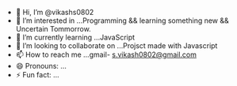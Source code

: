 - 👋 Hi, I’m @vikashs0802
- 👀 I’m interested in ...Programming && learning something new && Uncertain Tommorrow.
- 🌱 I’m currently learning ...JavaScript
- 💞️ I’m looking to collaborate on ...Projsct made with Javascript
- 📫 How to reach me ...gmail- s.vikash0802@gmail.com
- 😄 Pronouns: ...
- ⚡ Fun fact: ...

<!---
vikashs0802/vikashs0802 is a ✨ special ✨ repository because its `README.md` (this file) appears on your GitHub profile.
You can click the Preview link to take a look at your changes.
--->

